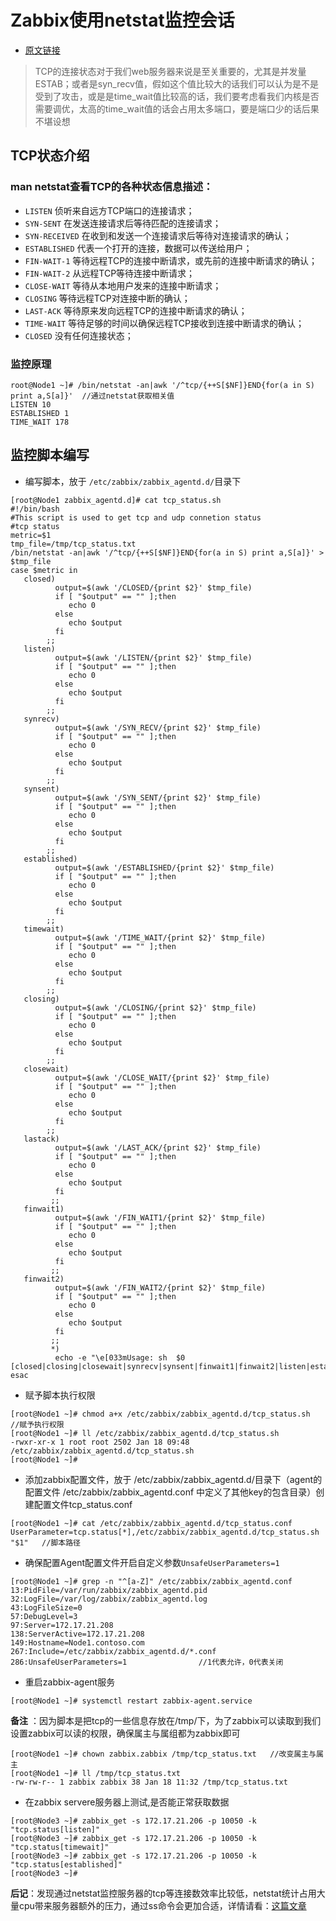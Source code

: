 # Zabbix使用netstat监控会话

* [原文链接](https://www.cnblogs.com/cloudos/p/8308946.html)

> TCP的连接状态对于我们web服务器来说是至关重要的，尤其是并发量ESTAB；或者是syn_recv值，假如这个值比较大的话我们可以认为是不是受到了攻击，或是是time_wait值比较高的话，我们要考虑看我们内核是否需要调优，太高的time_wait值的话会占用太多端口，要是端口少的话后果不堪设想

## TCP状态介绍

### man netstat查看TCP的各种状态信息描述：
 * `LISTEN`  侦听来自远方TCP端口的连接请求；
 * `SYN-SENT`  在发送连接请求后等待匹配的连接请求；
 * `SYN-RECEIVED`  在收到和发送一个连接请求后等待对连接请求的确认；
 * `ESTABLISHED`   代表一个打开的连接，数据可以传送给用户；  
 * `FIN-WAIT-1`   等待远程TCP的连接中断请求，或先前的连接中断请求的确认；
 * `FIN-WAIT-2`   从远程TCP等待连接中断请求；
 * `CLOSE-WAIT`   等待从本地用户发来的连接中断请求；
 * `CLOSING`    等待远程TCP对连接中断的确认；
 * `LAST-ACK`   等待原来发向远程TCP的连接中断请求的确认；
 * `TIME-WAIT`   等待足够的时间以确保远程TCP接收到连接中断请求的确认；
 * `CLOSED`       没有任何连接状态；

### 监控原理

```
root@Node1 ~]# /bin/netstat -an|awk '/^tcp/{++S[$NF]}END{for(a in S) print a,S[a]}'  //通过netstat获取相关值
LISTEN 10
ESTABLISHED 1
TIME_WAIT 178
```

## 监控脚本编写

* 编写脚本，放于 `/etc/zabbix/zabbix_agentd.d/`目录下

```
[root@Node1 zabbix_agentd.d]# cat tcp_status.sh
#!/bin/bash
#This script is used to get tcp and udp connetion status
#tcp status
metric=$1
tmp_file=/tmp/tcp_status.txt
/bin/netstat -an|awk '/^tcp/{++S[$NF]}END{for(a in S) print a,S[a]}' > $tmp_file
case $metric in
   closed)
          output=$(awk '/CLOSED/{print $2}' $tmp_file)
          if [ "$output" == "" ];then
             echo 0
          else
             echo $output
          fi
        ;;
   listen)
          output=$(awk '/LISTEN/{print $2}' $tmp_file)
          if [ "$output" == "" ];then
             echo 0
          else
             echo $output
          fi
        ;;
   synrecv)
          output=$(awk '/SYN_RECV/{print $2}' $tmp_file)
          if [ "$output" == "" ];then
             echo 0
          else
             echo $output
          fi
        ;;
   synsent)
          output=$(awk '/SYN_SENT/{print $2}' $tmp_file)
          if [ "$output" == "" ];then
             echo 0
          else
             echo $output
          fi
        ;;
   established)
          output=$(awk '/ESTABLISHED/{print $2}' $tmp_file)
          if [ "$output" == "" ];then
             echo 0
          else
             echo $output
          fi
        ;;
   timewait)
          output=$(awk '/TIME_WAIT/{print $2}' $tmp_file)
          if [ "$output" == "" ];then
             echo 0
          else
             echo $output
          fi
        ;;
   closing)
          output=$(awk '/CLOSING/{print $2}' $tmp_file)
          if [ "$output" == "" ];then
             echo 0
          else
             echo $output
          fi
        ;;
   closewait)
          output=$(awk '/CLOSE_WAIT/{print $2}' $tmp_file)
          if [ "$output" == "" ];then
             echo 0
          else
             echo $output
          fi
        ;;
   lastack)
          output=$(awk '/LAST_ACK/{print $2}' $tmp_file)
          if [ "$output" == "" ];then
             echo 0
          else
             echo $output
          fi
         ;;
   finwait1)
          output=$(awk '/FIN_WAIT1/{print $2}' $tmp_file)
          if [ "$output" == "" ];then
             echo 0
          else
             echo $output
          fi
         ;;
   finwait2)
          output=$(awk '/FIN_WAIT2/{print $2}' $tmp_file)
          if [ "$output" == "" ];then
             echo 0
          else
             echo $output
          fi
         ;;
         *)
          echo -e "\e[033mUsage: sh  $0 [closed|closing|closewait|synrecv|synsent|finwait1|finwait2|listen|established|lastack|timewait]\e[0m"
esac
```


* 赋予脚本执行权限

```
[root@Node1 ~]# chmod a+x /etc/zabbix/zabbix_agentd.d/tcp_status.sh   //赋予执行权限
[root@Node1 ~]# ll /etc/zabbix/zabbix_agentd.d/tcp_status.sh
-rwxr-xr-x 1 root root 2502 Jan 18 09:48 /etc/zabbix/zabbix_agentd.d/tcp_status.sh
[root@Node1 ~]#
```


* 添加zabbix配置文件，放于 /etc/zabbix/zabbix_agentd.d/目录下（agent的配置文件 /etc/zabbix/zabbix_agentd.conf 中定义了其他key的包含目录）创建配置文件tcp_status.conf


```
[root@Node1 ~]# cat /etc/zabbix/zabbix_agentd.d/tcp_status.conf
UserParameter=tcp.status[*],/etc/zabbix/zabbix_agentd.d/tcp_status.sh "$1"   //脚本路径
```

* 确保配置Agent配置文件开启自定义参数`UnsafeUserParameters=1`

```
[root@Node1 ~]# grep -n "^[a-Z]" /etc/zabbix/zabbix_agentd.conf
13:PidFile=/var/run/zabbix/zabbix_agentd.pid
32:LogFile=/var/log/zabbix/zabbix_agentd.log
43:LogFileSize=0
57:DebugLevel=3
97:Server=172.17.21.208
138:ServerActive=172.17.21.208
149:Hostname=Node1.contoso.com
267:Include=/etc/zabbix/zabbix_agentd.d/*.conf    
286:UnsafeUserParameters=1                //1代表允许，0代表关闭
```


* 重启zabbix-agent服务

```
[root@Node1 ~]# systemctl restart zabbix-agent.service
```


**备注** ：因为脚本是把tcp的一些信息存放在/tmp/下，为了zabbix可以读取到我们设置zabbix可以读的权限，确保属主与属组都为zabbix即可

```
[root@Node1 ~]# chown zabbix.zabbix /tmp/tcp_status.txt   //改变属主与属主
[root@Node1 ~]# ll /tmp/tcp_status.txt
-rw-rw-r-- 1 zabbix zabbix 38 Jan 18 11:32 /tmp/tcp_status.txt
```


* 在zabbix servere服务器上测试,是否能正常获取数据

```
[root@Node3 ~]# zabbix_get -s 172.17.21.206 -p 10050 -k "tcp.status[listen]"
[root@Node3 ~]# zabbix_get -s 172.17.21.206 -p 10050 -k "tcp.status[timewait]"
[root@Node3 ~]# zabbix_get -s 172.17.21.206 -p 10050 -k "tcp.status[established]"
[root@Node3 ~]#
```


**后记**：发现通过netstat监控服务器的tcp等连接数效率比较低，netstat统计占用大量cpu带来服务器额外的压力，通过ss命令会更加合适，详情请看：[这篇文章]()
